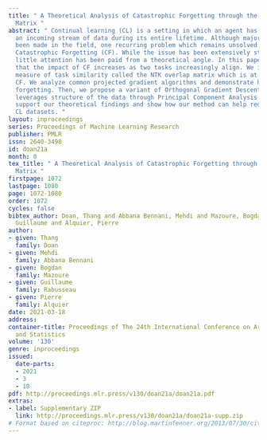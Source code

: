 ```yaml
---
title: " A Theoretical Analysis of Catastrophic Forgetting through the NTK Overlap
  Matrix "
abstract: " Continual learning (CL) is a setting in which an agent has to learn from
  an incoming stream of data during its entire lifetime. Although major advances have
  been made in the field, one recurring problem which remains unsolved is that of
  Catastrophic Forgetting (CF). While the issue has been extensively studied empirically,
  little attention has been paid from a theoretical angle. In this paper, we show
  that the impact of CF increases as two tasks increasingly align. We introduce a
  measure of task similarity called the NTK overlap matrix which is at the core of
  CF. We analyze common projected gradient algorithms and demonstrate how they mitigate
  forgetting. Then, we propose a variant of Orthogonal Gradient Descent (OGD) which
  leverages structure of the data through Principal Component Analysis (PCA). Experiments
  support our theoretical findings and show how our method can help reduce CF on classical
  CL datasets. "
layout: inproceedings
series: Proceedings of Machine Learning Research
publisher: PMLR
issn: 2640-3498
id: doan21a
month: 0
tex_title: " A Theoretical Analysis of Catastrophic Forgetting through the NTK Overlap
  Matrix "
firstpage: 1072
lastpage: 1080
page: 1072-1080
order: 1072
cycles: false
bibtex_author: Doan, Thang and Abbana Bennani, Mehdi and Mazoure, Bogdan and Rabusseau,
  Guillaume and Alquier, Pierre
author:
- given: Thang
  family: Doan
- given: Mehdi
  family: Abbana Bennani
- given: Bogdan
  family: Mazoure
- given: Guillaume
  family: Rabusseau
- given: Pierre
  family: Alquier
date: 2021-03-18
address: 
container-title: Proceedings of The 24th International Conference on Artificial Intelligence
  and Statistics
volume: '130'
genre: inproceedings
issued:
  date-parts:
  - 2021
  - 3
  - 18
pdf: http://proceedings.mlr.press/v130/doan21a/doan21a.pdf
extras:
- label: Supplementary ZIP
  link: http://proceedings.mlr.press/v130/doan21a/doan21a-supp.zip
# Format based on citeproc: http://blog.martinfenner.org/2013/07/30/citeproc-yaml-for-bibliographies/
---
```


